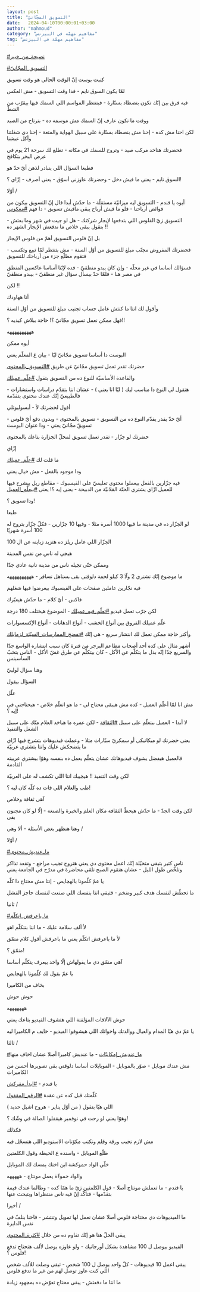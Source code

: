 ```yaml
---
layout: post
title: "التسويق المجّانيّ"
date:   2024-04-10T00:00:01+03:00
author: "mahmoud"
category: "مفاهيم مهمّة في البيزنس"
tag: "مفاهيم مهمّة في البيزنس"
---
```



[<u>\#نصيحة\_من\_خبير</u>](https://www.facebook.com/hashtag/%D9%86%D8%B5%D9%8A%D8%AD%D8%A9_%D9%85%D9%86_%D8%AE%D8%A8%D9%8A%D8%B1?__eep__=6&__cft__%5b0%5d=AZU3NL8KVOQci-3efVEA0Wv4V2AQ_c6YHTasQRsYGnlsQRZgV6HyfruUI-1ukJWrz4F9SdxtM46Q48-k-pwpAdneq2Q0W5TgkjliqMPf2VnjY74v0v5Z2N3KLrDWO_14-ADVk5yrOAgEMnn1pGKYmqFBTBmyZ8isV-6If4gFGIyQUqmiFIwn7qBE6AgjEnXWZMc&__tn__=*NK-R)




[<u>\#التسويق\_المجّانيّ</u>](https://www.facebook.com/hashtag/%D8%A7%D9%84%D8%AA%D8%B3%D9%88%D9%8A%D9%82_%D8%A7%D9%84%D9%85%D8%AC%D9%91%D8%A7%D9%86%D9%8A%D9%91?__eep__=6&__cft__%5b0%5d=AZU3NL8KVOQci-3efVEA0Wv4V2AQ_c6YHTasQRsYGnlsQRZgV6HyfruUI-1ukJWrz4F9SdxtM46Q48-k-pwpAdneq2Q0W5TgkjliqMPf2VnjY74v0v5Z2N3KLrDWO_14-ADVk5yrOAgEMnn1pGKYmqFBTBmyZ8isV-6If4gFGIyQUqmiFIwn7qBE6AgjEnXWZMc&__tn__=*NK-R)




كتبت بوست إنّ الوقت الحالي هو وقت تسويق

لمّا يكون السوق نايم - فدا وقت التسويق - مش العكس




فيه فرق بين إنّك تكون بتصطاد بسنّارة - فبتنتظر المواسم
اللي السمك فيها بيقرّب من الشطّ

ووقت ما تكون عارف إنّ السمك مش موسمه ده - بترتاح من
الصيد




لكن احنا مش كده - إحنا مش بنصطاد بسنّارة على سبيل الهواية
والمتعة - إحنا دي شغلتنا وأكل عيشنا




فحضرتك هتاخد مركب صيد - وتروح للسمك في مكانه - تطلع لك
سرحة 21 يوم في عرض البحر بتكافح




فطبعا السؤال اللي يتبادر لذهن أيّ حدّ هو

السوق نايم - يعني ما فيش دخل - وحضرتك عاوزني أسوّق - يعني
أصرف - إزّاي ؟!




أوّلا /

أيوه يا فندم - التسويق ليه ميزانيّة مستقلّة - ما حدّش أبدا
قال إنّ التسويق بيكون من فوائض أرباحنا - فلو ما فيش أرباح يبقى مافيش
تسويق - دا فهم
[<u>\#معكوس</u>](https://www.facebook.com/hashtag/%D9%85%D8%B9%D9%83%D9%88%D8%B3?__eep__=6&__cft__%5b0%5d=AZU3NL8KVOQci-3efVEA0Wv4V2AQ_c6YHTasQRsYGnlsQRZgV6HyfruUI-1ukJWrz4F9SdxtM46Q48-k-pwpAdneq2Q0W5TgkjliqMPf2VnjY74v0v5Z2N3KLrDWO_14-ADVk5yrOAgEMnn1pGKYmqFBTBmyZ8isV-6If4gFGIyQUqmiFIwn7qBE6AgjEnXWZMc&__tn__=*NK-R)




التسويق زيّ الفلوس اللي بتدفعها لإيجار شركتك - هل لو جيت
في شهر وما بعتش - بتقول يبقى خلاص ما ندفعش الإيجار الشهر ده !!

بل إنّ فلوس التسويق أهمّ من فلوس الإيجار




فحضرتك المفروض مجنّب مبلغ للتسويق من أوّل السنة - مش
بتنتظر لمّا تبيع وتكسب - فتقوم مطلّع جزء من أرباحك للتسويق

فسؤالك أساسا في غير محلّه - وإن كان يبدو منطقيّ - فده
لإنّنا أساسا عاكسين المنطق في مصر هنا - فلمّا حدّ بيسأل سؤال غير منطقيّ -
بيبدو منطقيّ




لكن !!

أنا ههاودك

وأقول لك انتا ما كنتش عامل حساب تجنيب مبلغ للتسويق من
أوّل السنة

فهل ممكن نعمل تسويق مجّانيّ ؟! حاجة ببلاش كيديه ؟!!




ههههههههههه

أيوه ممكن

البوست دا أساسا تسويق مجّانيّ ليّا - بيان ع المعلّم
يعني




حضرتك تقدر تعمل تسويق مجّانيّ عن طريق
[<u>\#التسويق\_بالمحتوى</u>](https://www.facebook.com/hashtag/%D8%A7%D9%84%D8%AA%D8%B3%D9%88%D9%8A%D9%82_%D8%A8%D8%A7%D9%84%D9%85%D8%AD%D8%AA%D9%88%D9%89?__eep__=6&__cft__%5b0%5d=AZU3NL8KVOQci-3efVEA0Wv4V2AQ_c6YHTasQRsYGnlsQRZgV6HyfruUI-1ukJWrz4F9SdxtM46Q48-k-pwpAdneq2Q0W5TgkjliqMPf2VnjY74v0v5Z2N3KLrDWO_14-ADVk5yrOAgEMnn1pGKYmqFBTBmyZ8isV-6If4gFGIyQUqmiFIwn7qBE6AgjEnXWZMc&__tn__=*NK-R)




والقاعدة الأساسيّة للنوع ده من التسويق بتقول
[<u>\#علّم\_عميلك</u>](https://www.facebook.com/hashtag/%D8%B9%D9%84%D9%91%D9%85_%D8%B9%D9%85%D9%8A%D9%84%D9%83?__eep__=6&__cft__%5b0%5d=AZU3NL8KVOQci-3efVEA0Wv4V2AQ_c6YHTasQRsYGnlsQRZgV6HyfruUI-1ukJWrz4F9SdxtM46Q48-k-pwpAdneq2Q0W5TgkjliqMPf2VnjY74v0v5Z2N3KLrDWO_14-ADVk5yrOAgEMnn1pGKYmqFBTBmyZ8isV-6If4gFGIyQUqmiFIwn7qBE6AgjEnXWZMc&__tn__=*NK-R)




هتقول لي النوع دا مناسب ليك ( ليّا انا يعني ) - عشان انتا
بتقدّم دراسات واستشارات - فالطبيعيّ إنّك عندك محتوى بتقدّمة




أقول لحضرتك لأ - أبسوليوتلي

أيّ حدّ يقدر يقدّم النوع ده من التسويق - تسويق بالمحتوى -
وبدون دفع أيّ فلوس - تسويقّ مجّانيّ يعني - ودا عنوان البوست




حضرتك لو جزّار - تقدر تعمل تسويق لمحلّ الجزارة بتاعك
بالمحتوى

إزّاي

ما قلت لك
[<u>\#علّم\_عميلك</u>](https://www.facebook.com/hashtag/%D8%B9%D9%84%D9%91%D9%85_%D8%B9%D9%85%D9%8A%D9%84%D9%83?__eep__=6&__cft__%5b0%5d=AZU3NL8KVOQci-3efVEA0Wv4V2AQ_c6YHTasQRsYGnlsQRZgV6HyfruUI-1ukJWrz4F9SdxtM46Q48-k-pwpAdneq2Q0W5TgkjliqMPf2VnjY74v0v5Z2N3KLrDWO_14-ADVk5yrOAgEMnn1pGKYmqFBTBmyZ8isV-6If4gFGIyQUqmiFIwn7qBE6AgjEnXWZMc&__tn__=*NK-R)




ودا موجود بالفعل - مش خيال يعني

فيه جزّارين بالفعل بيعملوا محتوى تعليميّ على الفيسبوك -
مقاطع ريل بيشرح فيها للعميل ازّاي يشتري الحتّة الفلانيّة من الدبيحة - يعني
إيه ؟! يعني
[<u>\#بيعلّم\_العميل</u>](https://www.facebook.com/hashtag/%D8%A8%D9%8A%D8%B9%D9%84%D9%91%D9%85_%D8%A7%D9%84%D8%B9%D9%85%D9%8A%D9%84?__eep__=6&__cft__%5b0%5d=AZU3NL8KVOQci-3efVEA0Wv4V2AQ_c6YHTasQRsYGnlsQRZgV6HyfruUI-1ukJWrz4F9SdxtM46Q48-k-pwpAdneq2Q0W5TgkjliqMPf2VnjY74v0v5Z2N3KLrDWO_14-ADVk5yrOAgEMnn1pGKYmqFBTBmyZ8isV-6If4gFGIyQUqmiFIwn7qBE6AgjEnXWZMc&__tn__=*NK-R)




ودا تسويق ؟!

طبعا

لو الجزّار ده في مدينة ما فيها 1000 أسرة مثلا - وفيها 10
جزّارين - فكلّ جزّار بتروح له 100 أسرة شهريّا




الجزّار اللي عامل ريلز ده هتزيد زباينه عن ال 100




هيجي له ناس من نفس المدينة

وممكن حتّى تجيله ناس من مدينة تانية عادي جدّا

ما موضوع إنّك تشتري 2 ولّا 3 كيلو لحمة دلوقتي بقى يستاهل
تسافر - ههههههههههه




فيه نجّارين عاملين صفحات على الفيسبوك بيعرضوا فيها
شغلهم

فاكس - أيّ كلام - ما حدّش هيعبّرك




لكن جرّب تعمل فيديو
[<u>\#تعلّم\_فيه\_عميلك</u>](https://www.facebook.com/hashtag/%D8%AA%D8%B9%D9%84%D9%91%D9%85_%D9%81%D9%8A%D9%87_%D8%B9%D9%85%D9%8A%D9%84%D9%83?__eep__=6&__cft__%5b0%5d=AZU3NL8KVOQci-3efVEA0Wv4V2AQ_c6YHTasQRsYGnlsQRZgV6HyfruUI-1ukJWrz4F9SdxtM46Q48-k-pwpAdneq2Q0W5TgkjliqMPf2VnjY74v0v5Z2N3KLrDWO_14-ADVk5yrOAgEMnn1pGKYmqFBTBmyZ8isV-6If4gFGIyQUqmiFIwn7qBE6AgjEnXWZMc&__tn__=*NK-R) -
الموضوع هيختلف 180 درجة




علّم عميلك الفروق بين أنواع الخشب - أنواع الدهانات -
أنواع الإكسسوارات

وأكتر حاجة ممكن تعمل لك انتشار سريع - هي إنّك
[<u>\#تفضح\_الممارسات\_السيّئة\_لزمايلك</u>](https://www.facebook.com/hashtag/%D8%AA%D9%81%D8%B6%D8%AD_%D8%A7%D9%84%D9%85%D9%85%D8%A7%D8%B1%D8%B3%D8%A7%D8%AA_%D8%A7%D9%84%D8%B3%D9%8A%D9%91%D8%A6%D8%A9_%D9%84%D8%B2%D9%85%D8%A7%D9%8A%D9%84%D9%83?__eep__=6&__cft__%5b0%5d=AZU3NL8KVOQci-3efVEA0Wv4V2AQ_c6YHTasQRsYGnlsQRZgV6HyfruUI-1ukJWrz4F9SdxtM46Q48-k-pwpAdneq2Q0W5TgkjliqMPf2VnjY74v0v5Z2N3KLrDWO_14-ADVk5yrOAgEMnn1pGKYmqFBTBmyZ8isV-6If4gFGIyQUqmiFIwn7qBE6AgjEnXWZMc&__tn__=*NK-R)




أشهر مثال على كده أحد أصحاب مطاعم البرجر من فترة كان سبب
انتشاره الواسع جدّا والسريع جدّا إنّه بدل ما يتكلّم عن الأكل - كان بيتكلّم عن
طرق غشّ الأكل - الناس بتحبّ الساسبنس




وهنا سؤال لولبيّ

السؤال بيقول

علّل

مش انا لمّا أعلّم العميل - كده مش هيبقى محتاج لي - ما هو
اتعلّم خلاص - هيحتاجني في إيه ؟!




لا أبدا - العميل بيتعلّم على سبيل
[<u>\#الثقافة</u>](https://www.facebook.com/hashtag/%D8%A7%D9%84%D8%AB%D9%82%D8%A7%D9%81%D8%A9?__eep__=6&__cft__%5b0%5d=AZU3NL8KVOQci-3efVEA0Wv4V2AQ_c6YHTasQRsYGnlsQRZgV6HyfruUI-1ukJWrz4F9SdxtM46Q48-k-pwpAdneq2Q0W5TgkjliqMPf2VnjY74v0v5Z2N3KLrDWO_14-ADVk5yrOAgEMnn1pGKYmqFBTBmyZ8isV-6If4gFGIyQUqmiFIwn7qBE6AgjEnXWZMc&__tn__=*NK-R) -
لكن عمره ما هياخد العلام منّك على سبيل الشغل
والتنفيذ




يعني حضرتك لو ميكانيكي أو سمكريّ سيّارات مثلا - وعملت
فيديوهات بتشرح فيها ازّاي ما يتضحكش عليك وانتا بتشتري عربيّة

فالعميل هيفضل يشوف فيديوهاتك عشان يتعلّم يعمل ده بنفسه
وهوّا بيشتري عربيته القادمة

لكن وقت التنفيذ !! هيجيبك انتا اللي تكشف له على
العربيّة




طب والعلام اللي فات ده كلّه كان ليه ؟!

آهي ثقافة وخلاص

لكن وقت الجدّ - ما حدّش هيحطّ الثقافة مكان العلم والخبرة
والصنعة - إلّا لو كان مجنون بقى




وهنا هتظهر بعض الأسئلة - ألا وهي /




أوّلا /




[<u>\#ما\_عنديش\_محتوى</u>](https://www.facebook.com/hashtag/%D9%85%D8%A7_%D8%B9%D9%86%D8%AF%D9%8A%D8%B4_%D9%85%D8%AD%D8%AA%D9%88%D9%89?__eep__=6&__cft__%5b0%5d=AZU3NL8KVOQci-3efVEA0Wv4V2AQ_c6YHTasQRsYGnlsQRZgV6HyfruUI-1ukJWrz4F9SdxtM46Q48-k-pwpAdneq2Q0W5TgkjliqMPf2VnjY74v0v5Z2N3KLrDWO_14-ADVk5yrOAgEMnn1pGKYmqFBTBmyZ8isV-6If4gFGIyQUqmiFIwn7qBE6AgjEnXWZMc&__tn__=*NK-R)




ناس كتير بتبقى متخيّلة إنّك اعمل محتوى دي يعني هتروح تجيب
مراجع - وتقعد تذاكر وتلخّص طول الليل - عشان هتقوم الصبح تلقي محاضرة في
مدرّج في الجامعة يعني




يا عمّ كلّمونا بالهجايص - إنتا مش محتاج دا كلّه

ما تحطّش لنفسك هدف كبير وضخم - فتبقى انتا بنفسك اللي صنعت
لنفسك حاجز الفشل




ثانيا /




[<u>\#ما\_باعرفش\_اتكلّم</u>](https://www.facebook.com/hashtag/%D9%85%D8%A7_%D8%A8%D8%A7%D8%B9%D8%B1%D9%81%D8%B4_%D8%A7%D8%AA%D9%83%D9%84%D9%91%D9%85?__eep__=6&__cft__%5b0%5d=AZU3NL8KVOQci-3efVEA0Wv4V2AQ_c6YHTasQRsYGnlsQRZgV6HyfruUI-1ukJWrz4F9SdxtM46Q48-k-pwpAdneq2Q0W5TgkjliqMPf2VnjY74v0v5Z2N3KLrDWO_14-ADVk5yrOAgEMnn1pGKYmqFBTBmyZ8isV-6If4gFGIyQUqmiFIwn7qBE6AgjEnXWZMc&__tn__=*NK-R)




لأ ألف سلامة عليك - ما انتا بتتكلّم اهو




لأ ما باعرفش اتكلّم يعني ما باعرفش أقول كلام منمّق

منمّق ؟!

آهي منمّق دي ما يقولهاش إلّا واحد بيعرف يتكلّم أساسا

يا عمّ بقول لك كلّمونا بالهجايص




بخاف من الكاميرا

حوش حوش

هههههههه

حوش الآلافات المؤلفنة اللي هتشوف الفيديو بتاعك
يعني

يا عمّ دي هيّا المدام والعيال ووالدتك واخواتك اللي هيشوفوا
الفيديو - خايف م الكاميرا ليه




ثالثا /




[<u>\#ما\_عنديش\_إمكانيّات</u>](https://www.facebook.com/hashtag/%D9%85%D8%A7_%D8%B9%D9%86%D8%AF%D9%8A%D8%B4_%D8%A5%D9%85%D9%83%D8%A7%D9%86%D9%8A%D9%91%D8%A7%D8%AA?__eep__=6&__cft__%5b0%5d=AZU3NL8KVOQci-3efVEA0Wv4V2AQ_c6YHTasQRsYGnlsQRZgV6HyfruUI-1ukJWrz4F9SdxtM46Q48-k-pwpAdneq2Q0W5TgkjliqMPf2VnjY74v0v5Z2N3KLrDWO_14-ADVk5yrOAgEMnn1pGKYmqFBTBmyZ8isV-6If4gFGIyQUqmiFIwn7qBE6AgjEnXWZMc&__tn__=*NK-R) -
ما عنديش كاميرا أصلا عشان اخاف منها




مش عندك موبايل - صوّر بالموبايل - الموبايلات أساسا دلوقتي
بقى تصويرها أحسن من الكاميرات




يا فندم -
[<u>\#إبدأ\_مفركش</u>](https://www.facebook.com/hashtag/%D8%A5%D8%A8%D8%AF%D8%A3_%D9%85%D9%81%D8%B1%D9%83%D8%B4?__eep__=6&__cft__%5b0%5d=AZU3NL8KVOQci-3efVEA0Wv4V2AQ_c6YHTasQRsYGnlsQRZgV6HyfruUI-1ukJWrz4F9SdxtM46Q48-k-pwpAdneq2Q0W5TgkjliqMPf2VnjY74v0v5Z2N3KLrDWO_14-ADVk5yrOAgEMnn1pGKYmqFBTBmyZ8isV-6If4gFGIyQUqmiFIwn7qBE6AgjEnXWZMc&__tn__=*NK-R)

كلّمتك قبل كده عن عقدة
[<u>\#الرقم\_المقفول</u>](https://www.facebook.com/hashtag/%D8%A7%D9%84%D8%B1%D9%82%D9%85_%D8%A7%D9%84%D9%85%D9%82%D9%81%D9%88%D9%84?__eep__=6&__cft__%5b0%5d=AZU3NL8KVOQci-3efVEA0Wv4V2AQ_c6YHTasQRsYGnlsQRZgV6HyfruUI-1ukJWrz4F9SdxtM46Q48-k-pwpAdneq2Q0W5TgkjliqMPf2VnjY74v0v5Z2N3KLrDWO_14-ADVk5yrOAgEMnn1pGKYmqFBTBmyZ8isV-6If4gFGIyQUqmiFIwn7qBE6AgjEnXWZMc&__tn__=*NK-R)

اللي هيّا بتقول ( من أوّل يناير - هروح اشيل حديد )

وهوّا يعني لو رحت في نوفمبر هيقفلوا الصالة في وشّك
؟!




فكذلك

مش لازم تجيب ورقة وقلم وتكتب مكوّنات الاستوديو اللي هتسجّل
فيه

طلّع الموبايل - واسنده ع الحيطة وقول الكلمتين

خلّي الواد حموكشة ابن اختك يمسك لك الموبايل

والواد حموءّة يعمل مونتاج - هههههه




يا فندم - ما تعملش مونتاج أصلا - قول الكلمتين زيّ ما همّا
كده - وطالما عندك قيمة بتقدّمها - فتأكّد إنّ فيه ناس منتظراها وبتبحث
عنها




أخيرا /

ما الفيديوهات دي محتاجة فلوس أصلا عشان نعمل لها تمويل
وتنتشر - فاحنا بنلفّ في نفس الدايرة




يبقى الحلّ هنا هو إنّك تقاوم ده من خلال
[<u>\#كثرة\_المحتوى</u>](https://www.facebook.com/hashtag/%D9%83%D8%AB%D8%B1%D8%A9_%D8%A7%D9%84%D9%85%D8%AD%D8%AA%D9%88%D9%89?__eep__=6&__cft__%5b0%5d=AZU3NL8KVOQci-3efVEA0Wv4V2AQ_c6YHTasQRsYGnlsQRZgV6HyfruUI-1ukJWrz4F9SdxtM46Q48-k-pwpAdneq2Q0W5TgkjliqMPf2VnjY74v0v5Z2N3KLrDWO_14-ADVk5yrOAgEMnn1pGKYmqFBTBmyZ8isV-6If4gFGIyQUqmiFIwn7qBE6AgjEnXWZMc&__tn__=*NK-R)




الفيديو بيوصل ل 100 مشاهدة بشكل أورجانيك - ولو عاوزه
يوصل لألف هتحتاج تدفع فلوس ؟!

يبقى اعمل 10 فيديوهات - كلّ واحد يوصل ل 100 شخص - تبقى
وصلت للألف شخص اللي كنت عاوز توصل لهم من غير ما تدفع فلوس




ما انتا ما دفعتش - يبقى محتاج تعوّض ده بمجهود
زيادة
